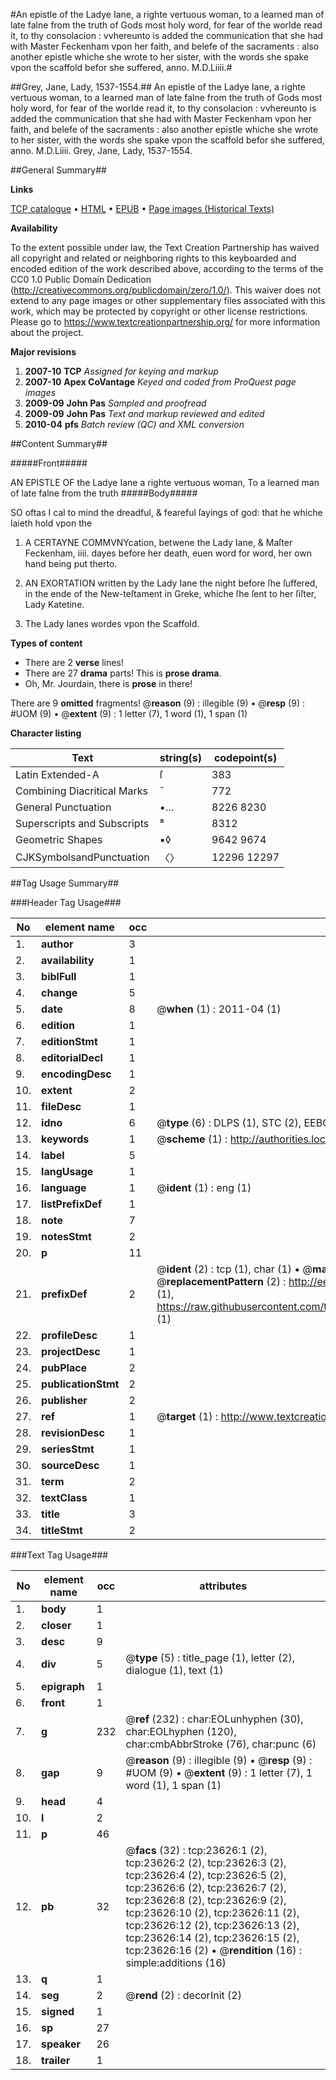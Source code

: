 #An epistle of the Ladye Iane, a righte vertuous woman, to a learned man of late falne from the truth of Gods most holy word, for fear of the worlde read it, to thy consolacion : vvhereunto is added the communication that she had with Master Feckenham vpon her faith, and belefe of the sacraments : also another epistle whiche she wrote to her sister, with the words she spake vpon the scaffold befor she suffered, anno. M.D.Liiii.#

##Grey, Jane, Lady, 1537-1554.##
An epistle of the Ladye Iane, a righte vertuous woman, to a learned man of late falne from the truth of Gods most holy word, for fear of the worlde read it, to thy consolacion : vvhereunto is added the communication that she had with Master Feckenham vpon her faith, and belefe of the sacraments : also another epistle whiche she wrote to her sister, with the words she spake vpon the scaffold befor she suffered, anno. M.D.Liiii.
Grey, Jane, Lady, 1537-1554.

##General Summary##

**Links**

[TCP catalogue](http://www.ota.ox.ac.uk/tcp/)  • 
[HTML](http://tei.it.ox.ac.uk/tcp/Texts-HTML/free/A20/A20904.html)  • 
[EPUB](http://tei.it.ox.ac.uk/tcp/Texts-EPUB/free/A20/A20904.epub) • 
[Page images (Historical Texts)](https://historicaltexts.jisc.ac.uk/eebo-20051016e)

**Availability**

To the extent possible under law, the Text Creation Partnership has waived all copyright and related or neighboring rights to this keyboarded and encoded edition of the work described above, according to the terms of the CC0 1.0 Public Domain Dedication (http://creativecommons.org/publicdomain/zero/1.0/). This waiver does not extend to any page images or other supplementary files associated with this work, which may be protected by copyright or other license restrictions. Please go to https://www.textcreationpartnership.org/ for more information about the project.

**Major revisions**

1. __2007-10__ __TCP__ *Assigned for keying and markup*
1. __2007-10__ __Apex CoVantage__ *Keyed and coded from ProQuest page images*
1. __2009-09__ __John Pas__ *Sampled and proofread*
1. __2009-09__ __John Pas__ *Text and markup reviewed and edited*
1. __2010-04__ __pfs__ *Batch review (QC) and XML conversion*

##Content Summary##

#####Front#####

AN EPISTLE OF the Ladye Iane a righte vertuous woman, To a learned man of late falne from the truth
#####Body#####

SO oftas I cal to mind the dreadful, & feareful ſayings of god: that he whiche laieth hold vpon the
1. A CERTAYNE COMMVNYcation, betwene the Lady Iane, & Maſter Feckenham, iiii. dayes before her death, euen word for word, her own hand being put therto.

1. AN EXORTATION written by the Lady Iane the night before ſhe ſuffered, in the ende of the New-teſtament in Greke, whiche ſhe ſent to her ſiſter, Lady Katetine.

1. The Lady Ianes wordes vpon the Scaffold.

**Types of content**

  * There are 2 **verse** lines!
  * There are 27 **drama** parts! This is **prose drama**.
  * Oh, Mr. Jourdain, there is **prose** in there!

There are 9 **omitted** fragments! 
 @__reason__ (9) : illegible (9)  •  @__resp__ (9) : #UOM (9)  •  @__extent__ (9) : 1 letter (7), 1 word (1), 1 span (1)

**Character listing**


|Text|string(s)|codepoint(s)|
|---|---|---|
|Latin Extended-A|ſ|383|
|Combining             Diacritical Marks|̄|772|
|General Punctuation|•…|8226 8230|
|Superscripts             and Subscripts|⁸|8312|
|Geometric Shapes|▪◊|9642 9674|
|CJKSymbolsandPunctuation|〈〉|12296 12297|

##Tag Usage Summary##

###Header Tag Usage###

|No|element name|occ|attributes|
|---|---|---|---|
|1.|__author__|3||
|2.|__availability__|1||
|3.|__biblFull__|1||
|4.|__change__|5||
|5.|__date__|8| @__when__ (1) : 2011-04 (1)|
|6.|__edition__|1||
|7.|__editionStmt__|1||
|8.|__editorialDecl__|1||
|9.|__encodingDesc__|1||
|10.|__extent__|2||
|11.|__fileDesc__|1||
|12.|__idno__|6| @__type__ (6) : DLPS (1), STC (2), EEBO-CITATION (1), OCLC (1), VID (1)|
|13.|__keywords__|1| @__scheme__ (1) : http://authorities.loc.gov/ (1)|
|14.|__label__|5||
|15.|__langUsage__|1||
|16.|__language__|1| @__ident__ (1) : eng (1)|
|17.|__listPrefixDef__|1||
|18.|__note__|7||
|19.|__notesStmt__|2||
|20.|__p__|11||
|21.|__prefixDef__|2| @__ident__ (2) : tcp (1), char (1)  •  @__matchPattern__ (2) : ([0-9\-]+):([0-9IVX]+) (1), (.+) (1)  •  @__replacementPattern__ (2) : http://eebo.chadwyck.com/downloadtiff?vid=$1&page=$2 (1), https://raw.githubusercontent.com/textcreationpartnership/Texts/master/tcpchars.xml#$1 (1)|
|22.|__profileDesc__|1||
|23.|__projectDesc__|1||
|24.|__pubPlace__|2||
|25.|__publicationStmt__|2||
|26.|__publisher__|2||
|27.|__ref__|1| @__target__ (1) : http://www.textcreationpartnership.org/docs/. (1)|
|28.|__revisionDesc__|1||
|29.|__seriesStmt__|1||
|30.|__sourceDesc__|1||
|31.|__term__|2||
|32.|__textClass__|1||
|33.|__title__|3||
|34.|__titleStmt__|2||


###Text Tag Usage###

|No|element name|occ|attributes|
|---|---|---|---|
|1.|__body__|1||
|2.|__closer__|1||
|3.|__desc__|9||
|4.|__div__|5| @__type__ (5) : title_page (1), letter (2), dialogue (1), text (1)|
|5.|__epigraph__|1||
|6.|__front__|1||
|7.|__g__|232| @__ref__ (232) : char:EOLunhyphen (30), char:EOLhyphen (120), char:cmbAbbrStroke (76), char:punc (6)|
|8.|__gap__|9| @__reason__ (9) : illegible (9)  •  @__resp__ (9) : #UOM (9)  •  @__extent__ (9) : 1 letter (7), 1 word (1), 1 span (1)|
|9.|__head__|4||
|10.|__l__|2||
|11.|__p__|46||
|12.|__pb__|32| @__facs__ (32) : tcp:23626:1 (2), tcp:23626:2 (2), tcp:23626:3 (2), tcp:23626:4 (2), tcp:23626:5 (2), tcp:23626:6 (2), tcp:23626:7 (2), tcp:23626:8 (2), tcp:23626:9 (2), tcp:23626:10 (2), tcp:23626:11 (2), tcp:23626:12 (2), tcp:23626:13 (2), tcp:23626:14 (2), tcp:23626:15 (2), tcp:23626:16 (2)  •  @__rendition__ (16) : simple:additions (16)|
|13.|__q__|1||
|14.|__seg__|2| @__rend__ (2) : decorInit (2)|
|15.|__signed__|1||
|16.|__sp__|27||
|17.|__speaker__|26||
|18.|__trailer__|1||
